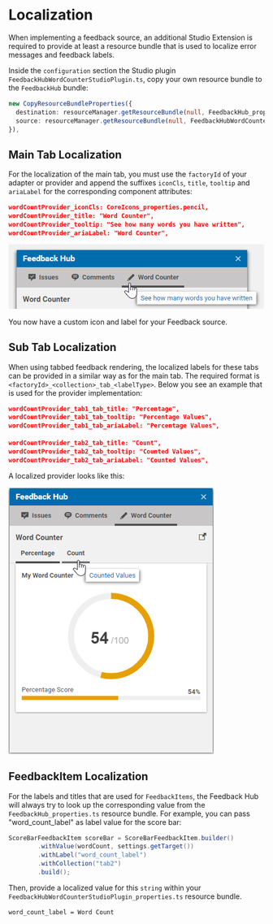 # Localization

When implementing a feedback source, an additional Studio Extension is required
to provide at least a resource bundle that is used to localize error messages and feedback labels.

Inside the `configuration` section the Studio plugin `FeedbackHubWordCounterStudioPlugin.ts`, copy your own resource bundle to the
`FeedbackHub` bundle: 

```ts
new CopyResourceBundleProperties({
  destination: resourceManager.getResourceBundle(null, FeedbackHub_properties),
  source: resourceManager.getResourceBundle(null, FeedbackHubWordCounterStudioPlugin_properties),
}),
```

## Main Tab Localization

For the localization of the main tab, you must use the `factoryId` of your adapter
or provider and append the suffixes `iconCls`, `title`, `tooltip` and `ariaLabel`
for the corresponding component attributes:

```json
wordCountProvider_iconCls: CoreIcons_properties.pencil,
wordCountProvider_title: "Word Counter",
wordCountProvider_tooltip: "See how many words you have written",
wordCountProvider_ariaLabel: "Word Counter",
```

![Tab Localization](images/feedback_tab.png "Tab Localization")

You now have a custom icon and label for your Feedback source.


## Sub Tab Localization

When using tabbed feedback rendering, the localized labels for these tabs
can be provided in a similar way as for the main tab. The required format is
`<factoryId>_<collection>_tab_<labelType>`. Below you see an example that is 
used for the provider implementation:

```json
wordCountProvider_tab1_tab_title: "Percentage",
wordCountProvider_tab1_tab_tooltip: "Percentage Values",
wordCountProvider_tab1_tab_ariaLabel: "Percentage Values",

wordCountProvider_tab2_tab_title: "Count",
wordCountProvider_tab2_tab_tooltip: "Counted Values",
wordCountProvider_tab2_tab_ariaLabel: "Counted Values",
```

A localized provider looks like this:

![Localized Provider](images/provider_localized.png "Localized Provider")

## FeedbackItem Localization

For the labels and titles that are used for `FeedbackItems`, the Feedback
Hub will always try to look up the corresponding value from 
the `FeedbackHub_properties.ts` resource bundle.
For example, you can pass "word_count_label" as label value for the score bar: 

```java
ScoreBarFeedbackItem scoreBar = ScoreBarFeedbackItem.builder()
        .withValue(wordCount, settings.getTarget())
        .withLabel("word_count_label")
        .withCollection("tab2")
        .build();
```

Then, provide a localized value for this `string` within your 
`FeedbackHubWordCounterStudioPlugin_properties.ts` resource bundle.

```
word_count_label = Word Count
```

